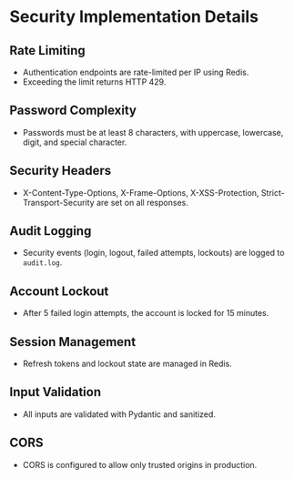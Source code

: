 # Security Implementation Details

## Rate Limiting
- Authentication endpoints are rate-limited per IP using Redis.
- Exceeding the limit returns HTTP 429.

## Password Complexity
- Passwords must be at least 8 characters, with uppercase, lowercase, digit, and special character.

## Security Headers
- X-Content-Type-Options, X-Frame-Options, X-XSS-Protection, Strict-Transport-Security are set on all responses.

## Audit Logging
- Security events (login, logout, failed attempts, lockouts) are logged to `audit.log`.

## Account Lockout
- After 5 failed login attempts, the account is locked for 15 minutes.

## Session Management
- Refresh tokens and lockout state are managed in Redis.

## Input Validation
- All inputs are validated with Pydantic and sanitized.

## CORS
- CORS is configured to allow only trusted origins in production. 